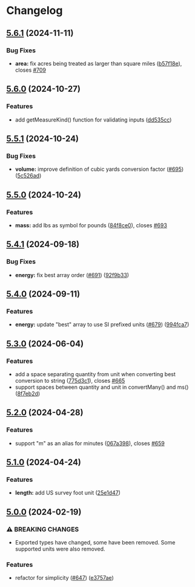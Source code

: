 # Changelog

## [5.6.1](https://github.com/jonahsnider/convert/compare/v5.6.0...v5.6.1) (2024-11-11)


### Bug Fixes

* **area:** fix acres being treated as larger than square miles ([b57f18e](https://github.com/jonahsnider/convert/commit/b57f18efae41df609891ae38b0e8d48ad027a529)), closes [#709](https://github.com/jonahsnider/convert/issues/709)

## [5.6.0](https://github.com/jonahsnider/convert/compare/v5.5.1...v5.6.0) (2024-10-27)


### Features

* add getMeasureKind() function for validating inputs ([dd535cc](https://github.com/jonahsnider/convert/commit/dd535ccec9397dbe6218d28a6a02d3d9bdbaea98))

## [5.5.1](https://github.com/jonahsnider/convert/compare/v5.5.0...v5.5.1) (2024-10-24)


### Bug Fixes

* **volume:** improve definition of cubic yards conversion factor ([#695](https://github.com/jonahsnider/convert/issues/695)) ([5c526ad](https://github.com/jonahsnider/convert/commit/5c526ad3d6b8a102683608a536041b12d0c25eff))

## [5.5.0](https://github.com/jonahsnider/convert/compare/v5.4.1...v5.5.0) (2024-10-24)


### Features

* **mass:** add lbs as symbol for pounds ([84f8ce0](https://github.com/jonahsnider/convert/commit/84f8ce0ff262e52863b56bc5f0ed7475c81478bc)), closes [#693](https://github.com/jonahsnider/convert/issues/693)

## [5.4.1](https://github.com/jonahsnider/convert/compare/v5.4.0...v5.4.1) (2024-09-18)


### Bug Fixes

* **energy:** fix best array order ([#691](https://github.com/jonahsnider/convert/issues/691)) ([92f9b33](https://github.com/jonahsnider/convert/commit/92f9b3311aa77a6ee239df7838df58b966d06d4f))

## [5.4.0](https://github.com/jonahsnider/convert/compare/v5.3.0...v5.4.0) (2024-09-11)


### Features

* **energy:** update "best" array to use SI prefixed units ([#679](https://github.com/jonahsnider/convert/issues/679)) ([994fca7](https://github.com/jonahsnider/convert/commit/994fca792c1f34af61fbb45d338f2e1196e1d422))

## [5.3.0](https://github.com/jonahsnider/convert/compare/v5.2.0...v5.3.0) (2024-06-04)


### Features

* add a space separating quantity from unit when converting best conversion to string ([775d3c1](https://github.com/jonahsnider/convert/commit/775d3c169b5dfdfbd82815ec752d450045e35ce8)), closes [#665](https://github.com/jonahsnider/convert/issues/665)
* support spaces between quantity and unit in convertMany() and ms() ([8f7eb2d](https://github.com/jonahsnider/convert/commit/8f7eb2deb47c00c2b2b7a119b051f34581c93fb0))

## [5.2.0](https://github.com/jonahsnider/convert/compare/v5.1.0...v5.2.0) (2024-04-28)


### Features

* support "m" as an alias for minutes ([067a398](https://github.com/jonahsnider/convert/commit/067a398a6f41045586a2d11b95494cd0b5050421)), closes [#659](https://github.com/jonahsnider/convert/issues/659)

## [5.1.0](https://github.com/jonahsnider/convert/compare/v5.0.0...v5.1.0) (2024-04-24)


### Features

* **length:** add US survey foot unit ([25e1d47](https://github.com/jonahsnider/convert/commit/25e1d47c45ee0aff7a41cd9f8d5d2baee170a17e))

## [5.0.0](https://github.com/jonahsnider/convert/compare/v4.14.1...v5.0.0) (2024-02-19)


### ⚠ BREAKING CHANGES

* Exported types have changed, some have been removed. Some supported units were also removed.

### Features

* refactor for simplicity ([#647](https://github.com/jonahsnider/convert/issues/647)) ([e3757ae](https://github.com/jonahsnider/convert/commit/e3757ae32fdf99c11b44b517752856f3f9b52b8e))
